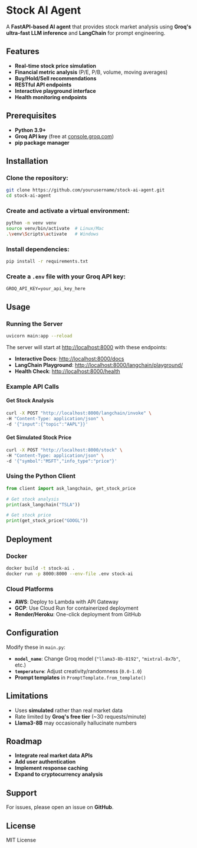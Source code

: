 # Stock AI Agent

A **FastAPI-based AI agent** that provides stock market analysis using **Groq's ultra-fast LLM inference** and **LangChain** for prompt engineering.

## Features
- **Real-time stock price simulation**
- **Financial metric analysis** (P/E, P/B, volume, moving averages)
- **Buy/Hold/Sell recommendations**
- **RESTful API endpoints**
- **Interactive playground interface**
- **Health monitoring endpoints**

## Prerequisites
- **Python 3.9+**
- **Groq API key** (free at [console.groq.com](https://console.groq.com))
- **pip package manager**

## Installation

### Clone the repository:
```bash
git clone https://github.com/yourusername/stock-ai-agent.git
cd stock-ai-agent
```

### Create and activate a virtual environment:
```bash
python -m venv venv
source venv/bin/activate  # Linux/Mac
.\venv\Scripts\activate   # Windows
```

### Install dependencies:
```bash
pip install -r requirements.txt
```

### Create a `.env` file with your Groq API key:
```env
GROQ_API_KEY=your_api_key_here
```

## Usage

### Running the Server
```bash
uvicorn main:app --reload
```
The server will start at [http://localhost:8000](http://localhost:8000) with these endpoints:
- **Interactive Docs**: [http://localhost:8000/docs](http://localhost:8000/docs)
- **LangChain Playground**: [http://localhost:8000/langchain/playground/](http://localhost:8000/langchain/playground/)
- **Health Check**: [http://localhost:8000/health](http://localhost:8000/health)

### Example API Calls

#### Get Stock Analysis
```bash
curl -X POST "http://localhost:8000/langchain/invoke" \
-H "Content-Type: application/json" \
-d '{"input":{"topic":"AAPL"}}'
```

#### Get Simulated Stock Price
```bash
curl -X POST "http://localhost:8000/stock" \
-H "Content-Type: application/json" \
-d '{"symbol":"MSFT","info_type":"price"}'
```

### Using the Python Client
```python
from client import ask_langchain, get_stock_price

# Get stock analysis
print(ask_langchain("TSLA"))

# Get stock price
print(get_stock_price("GOOGL"))
```

## Deployment

### Docker
```bash
docker build -t stock-ai .
docker run -p 8000:8000 --env-file .env stock-ai
```

### Cloud Platforms
- **AWS**: Deploy to Lambda with API Gateway
- **GCP**: Use Cloud Run for containerized deployment
- **Render/Heroku**: One-click deployment from GitHub

## Configuration
Modify these in `main.py`:
- **`model_name`**: Change Groq model (`"llama3-8b-8192"`, `"mixtral-8x7b"`, etc.)
- **`temperature`**: Adjust creativity/randomness (`0.0-1.0`)
- **Prompt templates** in `PromptTemplate.from_template()`

## Limitations
- Uses **simulated** rather than real market data
- Rate limited by **Groq's free tier** (~30 requests/minute)
- **Llama3-8B** may occasionally hallucinate numbers

## Roadmap
- **Integrate real market data APIs**
- **Add user authentication**
- **Implement response caching**
- **Expand to cryptocurrency analysis**

## Support
For issues, please open an issue on **GitHub**.

## License
MIT License

